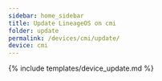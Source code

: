 ```yaml
---
sidebar: home_sidebar
title: Update LineageOS on cmi
folder: update
permalink: /devices/cmi/update/
device: cmi
---
```

{% include templates/device_update.md %}
